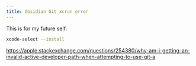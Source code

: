 ```yaml
---
title: Obsidian Git xcrun error
---
```


This is for my future self. 

```sh
xcode-select --install
```

https://apple.stackexchange.com/questions/254380/why-am-i-getting-an-invalid-active-developer-path-when-attempting-to-use-git-a